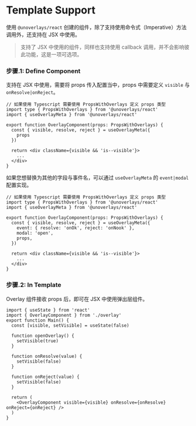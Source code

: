 # Template Support

使用 `@unoverlays/react` 创建的组件，除了支持使用命令式（Imperative）方法调用外，还支持在 JSX 中使用。

> 支持了 JSX 中使用的组件，同样也支持使用 callback 调用，并不会影响彼此功能，这是一项可选项。

### 步骤.1: Define Component

支持在 JSX 中使用，需要将 props 传入配置当中，props 中需要定义 `visible` 与 `onResolve|onReject`。

```tsx
// 如果使用 Typescript 需要使用 PropsWithOverlays 定义 props 类型
import type { PropsWithOverlays } from '@unoverlays/react'
import { useOverlayMeta } from '@unoverlays/react'

export function OverlayComponent(props: PropsWithOverlays) {
  const { visible, resolve, reject } = useOverlayMeta({
    props
  })

  return <div className={visible && 'is--visible'}>
    ...
  </div>
}
```

如果您想替换为其他的字段与事件名，可以通过 `useOverlayMeta` 的 `event|modal` 配置实现。

```tsx
// 如果使用 Typescript 需要使用 PropsWithOverlays 定义 props 类型
import type { PropsWithOverlays } from '@unoverlays/react'
import { useOverlayMeta } from '@unoverlays/react'

export function OverlayComponent(props: PropsWithOverlays) {
  const { visible, resolve, reject } = useOverlayMeta({
    event: { resolve: 'onOk', reject: 'onNook' },
    modal: 'open',
    props,
  })

  return <div className={visible && 'is--visible'}>
    ...
  </div>
}
```

### 步骤.2: In Template

Overlay 组件接收 props 后，即可在 JSX 中使用弹出层组件。

```tsx
import { useState } from 'react'
import { OverlayComponent } from './overlay'
export function Main() {
  const [visible, setVisible] = useState(false)

  function openOverlay() {
    setVisible(true)
  }

  function onResolve(value) {
    setVisible(false)
  }

  function onReject(value) {
    setVisible(false)
  }

  return (
    <OverlayComponent visible={visible} onResolve={onResolve} onReject={onReject} />
  )
}
```